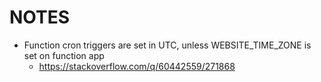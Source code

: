 # NOTES
- Function cron triggers are set in UTC, unless WEBSITE_TIME_ZONE is set on function app
  - https://stackoverflow.com/q/60442559/271868